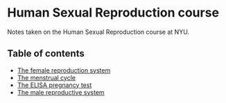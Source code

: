 # Human Sexual Reproduction course

Notes taken on the Human Sexual Reproduction course at NYU.

## Table of contents

* [The female reproduction system](the-female-reproduction-system.md)
* [The menstrual cycle](the-menstrual-cycle.md)
* [The ELISA pregnancy test](the-elisa-pregnancy-test.md)
* [The male reproductive system](the-male-reproductive-system.md)

